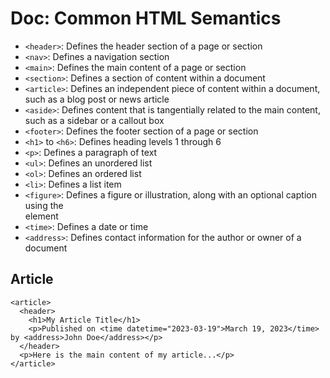 # Doc: Common HTML Semantics

* `<header>`: Defines the header section of a page or section
* `<nav>`: Defines a navigation section
* `<main>`: Defines the main content of a page or section
* `<section>`: Defines a section of content within a document
* `<article>`: Defines an independent piece of content within a document, such as a blog post or news article
* `<aside>`: Defines content that is tangentially related to the main content, such as a sidebar or a callout box
* `<footer>`: Defines the footer section of a page or section
* `<h1>` to `<h6>`: Defines heading levels 1 through 6
* `<p>`: Defines a paragraph of text
* `<ul>`: Defines an unordered list
* `<ol>`: Defines an ordered list
* `<li>`: Defines a list item
* `<figure>`: Defines a figure or illustration, along with an optional caption using the <figcaption> element
* `<time>`: Defines a date or time
* `<address>`: Defines contact information for the author or owner of a document

## Article
```
<article>
  <header>
    <h1>My Article Title</h1>
    <p>Published on <time datetime="2023-03-19">March 19, 2023</time> by <address>John Doe</address></p>
  </header>
  <p>Here is the main content of my article...</p>
</article>
```